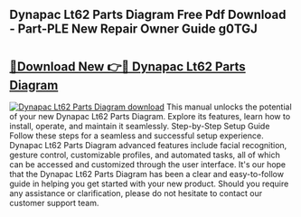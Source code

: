 ## Dynapac Lt62 Parts Diagram Free Pdf Download - Part-PLE New Repair Owner Guide g0TGJ

# <h2><a href="http://dfiyug0.blite.top/?on=Dynapac+Lt62+Parts+Diagram">🔗Download New 👉🔴 Dynapac Lt62 Parts Diagram</a></h2>

[![Dynapac Lt62 Parts Diagram download](https://i.imgur.com/lujVjoI.png)](http://dfiyug0.blite.top/?on=Dynapac+Lt62+Parts+Diagram)
This manual unlocks the potential of your new Dynapac Lt62 Parts Diagram. Explore its features, learn how to install, operate, and maintain it seamlessly. Step-by-Step Setup Guide Follow these steps for a seamless and successful setup experience. Dynapac Lt62 Parts Diagram advanced features include facial recognition, gesture control, customizable profiles, and automated tasks, all of which can be accessed and customized through the user interface. It's our hope that the Dynapac Lt62 Parts Diagram has been a clear and easy-to-follow guide in helping you get started with your new product. Should you require any assistance or clarification, please do not hesitate to contact our customer support team.
